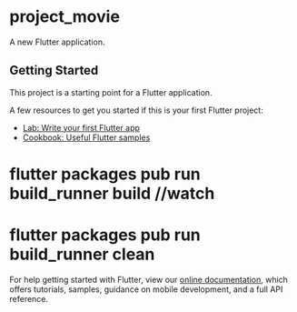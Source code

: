 # project_movie

A new Flutter application.

## Getting Started

This project is a starting point for a Flutter application.

A few resources to get you started if this is your first Flutter project:

- [Lab: Write your first Flutter app](https://flutter.dev/docs/get-started/codelab)
- [Cookbook: Useful Flutter samples](https://flutter.dev/docs/cookbook)

# flutter packages pub run build_runner build //watch
# flutter packages pub run build_runner clean

For help getting started with Flutter, view our
[online documentation](https://flutter.dev/docs), which offers tutorials,
samples, guidance on mobile development, and a full API reference.
